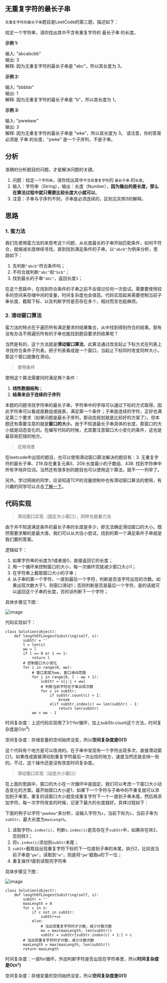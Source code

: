 ## 无重复字符的最长子串

`无重复字符的最长子串`题目是LeetCode的第三题，描述如下：

给定一个字符串，请你找出其中不含有重复字符的 最长子串 的长度。

**示例 1:**

输入: "abcabcbb"  
输出: 3  
解释: 因为无重复字符的最长子串是 "abc"，所以其长度为 3。


**示例 2:**

输入: "bbbbb"  
输出: 1  
解释: 因为无重复字符的最长子串是 "b"，所以其长度为 1。

**示例 3:**

输入: "pwwkew"  
输出: 3  
解释: 因为无重复字符的最长子串是 "wke"，所以其长度为 3。
请注意，你的答案必须是 子串 的长度，"pwke" 是一个子序列，不是子串。


## 分析

准确的分析题目的问题，才是解决问题的关键。

1. 问题：给定`一个字符串`，请你找出其中`不含有重复字符`的 `最长子串` 的`长度`。
2. 输入：字符串（String），输出：长度（Number），**因为输出的是长度，那么在算法过程中就只需要比较长度大小就可以**。
3. 注意：子串与子序列不同，子串是必须连续的，区别见实例3的解释。

## 思路

### 1. 蛮力法

我们先使用蛮力法的来思考这个问题，从长度最长的子串开始匹配条件，如何不符合，就缩减长度继续寻找，直到找到满足条件的子串。以`"abcb"`为例来分析，思路如下：

1. 先判断`"abcb"`符合条件吗；
2. 不符合就判断`"abc"`和`"bcb"`；
3. 找到最长的子串`"abc"`，返回长度`3`；

在这个思路中，在找到符合条件的子串之前不会错过任何一次尝试。需要要使用较多的空间来存储中间的变量，时间复杂度也会很高。代码实现起来需要控制当前子串长度、截取下标、以及判断字符是否存在多个，相对而言也挺麻烦。

### 2. 滑动窗口算法

蛮力法的特点在于遍历所有满足要求的结果集合，从中找到得到符合的结果。那有没有办法不用遍历所有的子串也能找到题目要求的结果呢？

当然是有的，这个方法就是**滑动窗口算法**，此算法通过改变起止下标方式在列表上寻找符合条件子列表。把子列表看成是一个窗口，当起止下标同时改变同样大小，那这个窗口就像在滑动。

> 使用条件

使用这个算法需要同时满足两个条件：

1. **线性数据结构**； 
2. **结果来自于连续的子序列**

本题的问题寻找字符串的最长子串，字符串中的字母可以通过下标的方式取得，因此字符串可以看成是数组或链表，满足第一个条件；子串是连续的字符，正好也满足第二个要求（如果问题是最长子序列，那动态规划就是比较好的方案了）。但本题还有需要注意的就是**窗口的大小**，由于不知道最长子串具体的长度，那窗口的大小就是动态变化的。在编写代码的时候，尤其要注意窗口大小变化的条件，这也是最容易犯错的地方。

> 应用场景

在leetcode中出现的题目，也可以使用滑动窗口算法解决的题目有：3. 无重复字符的最长子串、219.存在重复元素II、209.长度最小的子数组、438. 找到字符串中所有字母异位词。当然还有很多别的题目也可以使用这个算法，就不一一列举了。

另外，学过网络的同学，应该知道TCP的流量控制中也有滑动窗口算法的使用，有兴趣的同学可以点击[了解一下](https://www.zhihu.com/question/32255109)。

## 代码实现

> 滑动窗口实现（固定大小窗口），同样也是暴力法

由于并不知道满足条件的最长子串的长度是多少，即无法确定滑动窗口的大小。既然需要求解的是最大值，我们可以从大往小尝试，找到的第一个满足条件子串就是我们要的答案。

逻辑如下：

1. 如果字符串的长度为1或者是0，直接返回它的长度；
2. 用一个循环来控制窗口的大小，每一次循环完就减少窗口大小1；
3. 在字符串上截取窗口大小的子串；
4. 从子串的第一个字符，一直到最后一个字符，判断是否该字符出现的次数。如果出现次数大于1，则窗口滑动1；否则判断是否是最后一个字符，是的话就可以返回这个子串的长度，否的话判断下一个字符；

具体步骤见下图：

![image](https://github.com/wycyftk/images/raw/master/blog/lols2.png)

代码实现如下：

```
class Solution(object):
    def lengthOfLongestSubstring(self, s):
        subStr = ''
        l = len(s)
        ww = l
        if l == 0 or 1 == 1:
            return l
        # 控制窗口大小变化
        for i in range(0, ww):
            # 窗口宽度为ww, 窗口滑动范围
            for j in range(0, l - ww + 1):
                subStr = s[j:j + ww]
                # 判断当前字符在子串出现次数
                for c in subStr:
                    if subStr.count(c) > 1:
                        break
                    elif subStr.index(c) == len(subStr) - 1:
                        return len(subStr)
            ww = ww - 1
```

时间复杂度：上述代码实现用了3个for循环，加上subStr.count这个方法，时间复杂度是O(n<sup>4</sup>)

空间复杂度：存储变量的空间始终没变，所以**空间复杂度是O(1)**

这个代码有个地方是可以改进的。在子串中发现有一个字符出现多次，直接滑动窗口1。如果改成直接滑动到重复字符最后一次出现的地方，速度当然还是会快一些的。不过，这个操作还是没有改变时间复杂度。

> 滑动窗口实现（动态大小窗口）

在上面的思路中，窗口的大小在一次循环中是固定，我们可以考虑一下窗口大小动态变化的方案。最开始窗口大小是1，如果下一个字符与子串中的不重复就可以添加到子串里，重复的话窗口大小就变成重复字符下一个一直到子串末尾，然后再添加字符。每一次字符改变的时候，记录下最大的长度就好。具体过程如下：

下面的例子以字符`"pwwkew"`来分析，设输入字符为`s`，当前下标为`i`，当前子串为`subStr`、最大长度为`maxLength`。

1. 读取字符`s.index(i)`，判断`s.index(i)`是否存在于`subStr`中，如果存在转2，否则转3；
2. 将`s.index(i)`添加到`subStr`末尾；
3. `subStr`截取自出现重复字符下标的下一位直到子串的末尾，执行2，比如说当前子串是`"pw"`，读取到`"w"`，则是将`"pw"`截取`w`的下一位；
4. 重复操作1直到读取完字符串

具体步骤见下图：

![image](https://github.com/wycyftk/images/raw/master/blog/lols1.png)

```
class Solution(object):
    def lengthOfLongestSubstring(self, s):
        subStr = ''
        maxLength = 0
        for c in s:
            if c not in subStr:
                subStr+=c
            else:
                # 当出现重复字符时才计数，减少计数次数
                mx = max(maxLength, len(subStr))
                subStr = subStr[subStr.index(c) + 1:] + c
        # 当出现重复字符时才计数，减少计数次数
        maxLength = max(maxLength, len(subStr))
        return maxLength
```

时间复杂度：一层for循环，外加判断字符是否出现在字符串里，所以**时间复杂度是O(n²)**

空间复杂度：存储变量的空间始终没变，所以**空间复杂度是O(1)**

